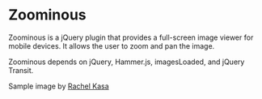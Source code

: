 # Zoominous #

Zoominous is a jQuery plugin that provides a full-screen image viewer for mobile devices. It allows the user to zoom and pan the image.

Zoominous depends on jQuery, Hammer.js, imagesLoaded, and jQuery Transit.

Sample image by [Rachel Kasa](http://www.rachelkasa.com/?p=136)
